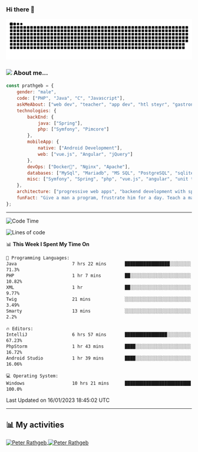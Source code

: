 ### Hi there 👋

<div align="center">
  <img  src="https://github.com/1999AZZAR/1999AZZAR/blob/main/resources/img/grid-snake.svg"
       alt="snake" />
</div>

### <img src="https://media.giphy.com/media/VgCDAzcKvsR6OM0uWg/giphy.gif" width="50"> About me...  

```javascript
const prathgeb = {
    gender: "male",
    code: ["PHP", "Java", "C", "Javascript"],
    askMeAbout: ["web dev", "teacher", "app dev", "htl steyr", "gastronaut"],
    technologies: {
        backEnd: {
            java: ["Spring"],
            php: ["Symfony", "Pimcore"]
        },
        mobileApp: {
            native: ["Android Development"],
            web: ["vue.js", "Angular", "jQuery"]
        },
        devOps: ["Docker🐳", "Nginx", "Apache"],
        databases: ["MySql", "Mariadb", "MS SQL", "PostgreSQL", "sqlite"],
        misc: ["Symfony", "Spring", "php", "vue.js", "angular", "unit testing", "ci/cd using github actions"]
    },
    architecture: ["progressive web apps", "backend development with spring", "backend development with symfony"],
    funFact: "Give a man a program, frustrate him for a day. Teach a man to program, frustrate him for a lifetime."
};
```

---
<!--START_SECTION:waka-->
![Code Time](http://img.shields.io/badge/Code%20Time-27%20hrs%2026%20mins-blue)

![Lines of code](https://img.shields.io/badge/From%20Hello%20World%20I%27ve%20Written-74%20Thousand%20lines%20of%20code-blue)

📊 **This Week I Spent My Time On** 

```text
💬 Programming Languages: 
Java                     7 hrs 22 mins       █████████████████░░░░░░░░   71.3% 
PHP                      1 hr 7 mins         ██░░░░░░░░░░░░░░░░░░░░░░░   10.82% 
XML                      1 hr                ██░░░░░░░░░░░░░░░░░░░░░░░   9.77% 
Twig                     21 mins             ░░░░░░░░░░░░░░░░░░░░░░░░░   3.49% 
Smarty                   13 mins             ░░░░░░░░░░░░░░░░░░░░░░░░░   2.2%

🔥 Editors: 
IntelliJ                 6 hrs 57 mins       ████████████████░░░░░░░░░   67.23% 
PhpStorm                 1 hr 43 mins        ████░░░░░░░░░░░░░░░░░░░░░   16.72% 
Android Studio           1 hr 39 mins        ████░░░░░░░░░░░░░░░░░░░░░   16.06%

💻 Operating System: 
Windows                  10 hrs 21 mins      █████████████████████████   100.0%

```


 Last Updated on 16/01/2023 18:45:02 UTC
<!--END_SECTION:waka-->

---
  ## 📊 My activities
  <a href="https://github.com/prathgeb">
    <img width=450 height=170 align="center" alt="Peter Rathgeb" src="https://github-readme-stats.vercel.app/api?username=prathgeb&include_all_commits=true&count_private=true&theme=midnight-purple&show_icons=true&bg_color=0D1117&hide_border=true" />
  </a>
  <a href="https://github.com/prathgeb">
    <img align="center" alt="Peter Rathgeb" src="https://github-readme-stats.vercel.app/api/top-langs/?username=prathgeb&include_all_commits=true&count_private=true&theme=midnight-purple&show_icons=true&layout=compact&bg_color=0D1117&hide_border=true" />
  </a>
